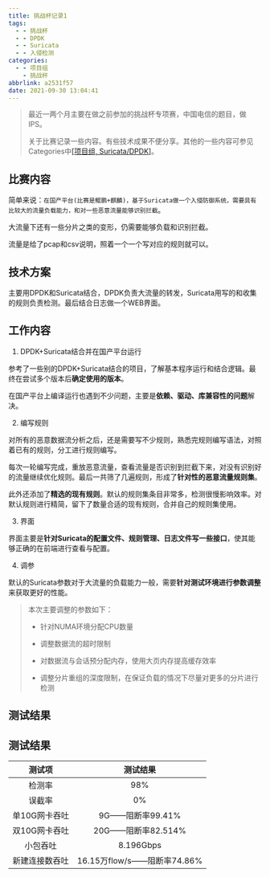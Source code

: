 ```yaml
---
title: 挑战杯记录1
tags:
  - - 挑战杯
  - - DPDK
  - - Suricata
  - - 入侵检测
categories:
  - - 项目组
    - 挑战杯
abbrlink: a2531f57
date: 2021-09-30 13:04:41
---
```


> 最近一两个月主要在做之前参加的挑战杯专项赛，中国电信的题目，做IPS。
>
> 关于比赛记录一些内容。有些技术成果不便分享。其他的一些内容可参见Categories中[[项目组, Suricata/DPDK]](https://leex0.top/categories/)。

## 比赛内容

简单来说：`在国产平台(比赛是鲲鹏+麒麟)，基于Suricata做一个入侵防御系统，需要具有比较大的流量负载能力，和对一些恶意流量能够识别拦截`。

大流量下还有一些分片之类的变形，仍需要能够负载和识别拦截。

流量是给了pcap和csv说明，照着一个一个写对应的规则就可以。

## 技术方案

主要用DPDK和Suricata结合，DPDK负责大流量的转发，Suricata用写的和收集的规则负责检测。最后结合日志做一个WEB界面。

## 工作内容

1. DPDK+Suricata结合并在国产平台运行

参考了一些别的DPDK+Suricata结合的项目，了解基本程序运行和结合逻辑。最终在尝试多个版本后**确定使用的版本**。

在国产平台上编译运行也遇到不少问题，主要是**依赖、驱动、库兼容性的问题**解决。

2. 编写规则

对所有的恶意数据流分析之后，还是需要写不少规则，熟悉完规则编写语法，对照着已有的规则，分工进行规则编写。

每次一轮编写完成，重放恶意流量，查看流量是否识别到拦截下来，对没有识别好的流量继续优化规则。最后一共筛了几遍规则，形成了**针对性的恶意流量规则集**。

此外还添加了**精选的现有规则**。默认的规则集条目非常多，检测很慢影响效率。对默认规则进行精简，留下了数量合适的现有规则，合并自己的规则集使用。

3. 界面

界面主要是**针对Suricata的配置文件、规则管理、日志文件写一些接口**，使其能够正确的在前端进行查看与配置。

4. 调参

默认的Suricata参数对于大流量的负载能力一般，需要**针对测试环境进行参数调整**来获取更好的性能。

> 本次主要调整的参数如下：
>
> - 针对NUMA环境分配CPU数量
>
> - 调整数据流的超时限制
>
> - 对数据流与会话预分配内存，使用大页内存提高缓存效率
>
> - 调整分片重组的深度限制，在保证负载的情况下尽量对更多的分片进行检测

## 测试结果

## 测试结果

|     测试项     |          测试结果           |
| :------------: | :-------------------------: |
|     检测率     |             98%             |
|     误截率     |             0%              |
| 单10G网卡吞吐  |      9G——阻断率99.41%       |
| 双10G网卡吞吐  |     20G——阻断率82.514%      |
|    小包吞吐    |          8.196Gbps          |
| 新建连接数吞吐 | 16.15万flow/s——阻断率74.86% |
